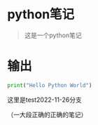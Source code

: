 # python笔记

> 这是一个python笔记

# 输出

```Python
print("Hello Python World")
```

这里是test2022-11-26分支


（一大段正确的正确的笔记）
